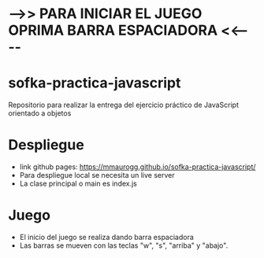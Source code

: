 # -->> PARA INICIAR EL JUEGO OPRIMA BARRA ESPACIADORA  <<----

# sofka-practica-javascript
Repositorio para realizar la entrega del ejercicio práctico de JavaScript orientado a objetos

# Despliegue
* link github pages: https://mmaurogg.github.io/sofka-practica-javascript/
* Para despliegue local se necesita un live server
* La clase principal o main es index.js

# Juego
* El inicio del juego se realiza dando barra espaciadora
* Las barras se mueven con las teclas "w", "s", "arriba" y "abajo".

